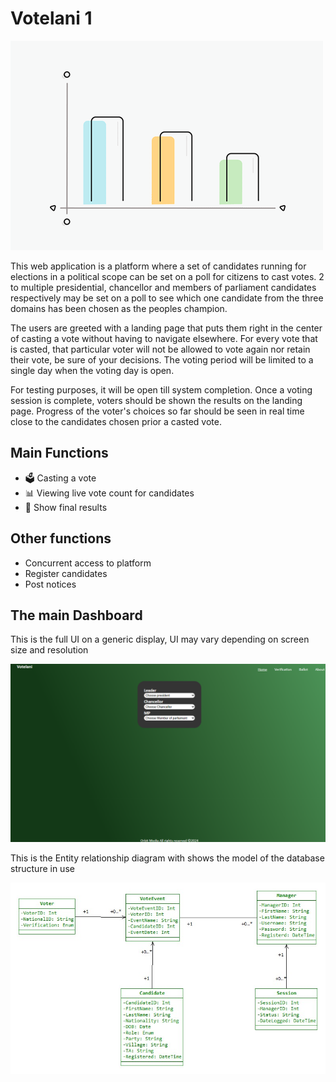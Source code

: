# Votelani 1

<img src ="screenshots/splash.gif" alt="Splash screen">

This web application is a platform where a set of candidates running for elections in a political scope can be set on a poll for citizens to cast votes. 2 to multiple presidential, chancellor and members of parliament candidates respectively may be set on a poll to see which one candidate from the three domains has been chosen as the peoples champion.

The users are greeted with a landing page that puts them right in the center of casting a vote without having to navigate elsewhere. For every vote that is casted, that particular voter will not be allowed to vote again nor retain their vote, be sure of your decisions. The voting period will be limited to a single day when the voting day is open.

For testing purposes, it will be open till system completion. Once a voting session is complete, voters should be shown the results on the landing page. Progress of the voter's choices so far should be seen in real time close to the candidates chosen prior a casted vote.

## Main Functions

- 🗳️ Casting a vote
- 📊 Viewing live vote count for candidates
- 🥇 Show final results

## Other functions

- Concurrent access to platform
- Register candidates
- Post notices

## The main Dashboard

This is the full UI on a generic display, UI may vary depending on screen size and resolution

<img src ="screenshots/votelani_landing.png" alt="Main interface">

This is the Entity relationship diagram with shows the model of the database structure in use

<img src ="screenshots/Votelani_ClassDiagram.jpg" alt="Class diagram">

